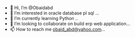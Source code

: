 - 👋 Hi, I’m @Obaidabd
- 👀 I’m interested in oracle database pl sql ...
- 🌱 I’m currently learning Python ..
- 💞️ I’m looking to collaborate on build erp web application...
- 📫 How to reach me obaid_abd@yahoo.com...

<!---
Obaidabd/Obaidabd is a ✨ special ✨ repository because its `README.md` (this file) appears on your GitHub profile.
You can click the Preview link to take a look at your changes.
--->
